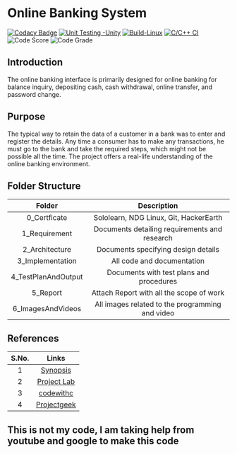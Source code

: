 # Online Banking System
[![Codacy Badge](https://app.codacy.com/project/badge/Grade/58be648c1cec4b1e9c93fa969564e922)](https://www.codacy.com/gh/Vartik-Vats/M1_C-Learn_App/dashboard?utm_source=github.com&amp;utm_medium=referral&amp;utm_content=Vartik-Vats/M1_C-Learn_App&amp;utm_campaign=Badge_Grade)
[![Unit Testing -Unity](https://github.com/Vartik-Vats/M1_C-Learn_App/actions/workflows/unity.yml/badge.svg)](https://github.com/Vartik-Vats/M1_C-Learn_App/actions/workflows/unity.yml)
[![Build-Linux](https://github.com/Vartik-Vats/M1_C-Learn_App/actions/workflows/Build-Linux.yml/badge.svg)](https://github.com/Vartik-Vats/M1_C-Learn_App/actions/workflows/Build-Linux.yml)
[![C/C++ CI](https://github.com/Vartik-Vats/M1_C-Learn_App/actions/workflows/c-cpp.yml/badge.svg)](https://github.com/Vartik-Vats/M1_C-Learn_App/actions/workflows/c-cpp.yml)
![Code Score](https://api.codiga.io/project/31550/score/svg)
![Code Grade](https://api.codiga.io/project/31550/status/svg)
## Introduction
The online banking interface is primarily designed for online banking for balance inquiry, depositing cash, cash withdrawal, online transfer, and password change.
## Purpose
The typical way to retain the data of a customer in a bank was to enter and register the details. Any time a consumer has to make any transactions, he must go to the bank and take the required steps, which might not be possible all the time. The project offers a real-life understanding of the online banking environment.
## Folder Structure
|Folder|Description|
|:-:|:--:|
|0_Certficate|Sololearn, NDG Linux, Git, HackerEarth|
|1_Requirement|Documents detailing requirements and research|
|2_Architecture|Documents specifying design details|
|3_Implementation|All code and documentation|
|4_TestPlanAndOutput|Documents with test plans and procedures|
|5_Report|Attach Report with all the scope of work|
|6_ImagesAndVideos|All images related to the programming and video|
## References
|S.No.|Links|
|:-:|:--:|
|1| [Synopsis](https://www.freeprojectz.com/premium-synopsis/synopsis-online-banking-system#:~:text=%20Features%20of%20Online%20Banking%20System%20are%20as,as%20Accounts%2C%20Transaction%2C%20Statement%20are%20validated...%20More%20)|
|2|[Project Lab](https://123projectlab.com/online-banking-system/#:~:text=%20Goals%20of%20the%20Online%20banking%20system%20project,project%20will%20make%20activities%20like%20updating%2C...%20More%20)|
|3|[codewithc](https://www.codewithc.com/mini-project-in-c-bank-management-system/)|
|4|[Projectgeek](https://projectsgeek.com/2013/06/banking-project-in-c-language-source-code.html)|
## This is not my code, I am taking help from youtube and google to make this code
